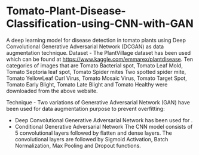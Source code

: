# Tomato-Plant-Disease-Classification-using-CNN-with-GAN
A deep learning model for disease detection in tomato plants using Deep Convolutional Generative Adversarial Network (DCGAN) as data augmentation technique.
Dataset - The PlantVillage dataset has been used which can be found at https://www.kaggle.com/emmarex/plantdisease.
          Ten categories of images that are Tomato Bacterial spot, Tomato Leaf Mold, Tomato Septoria leaf spot, Tomato Spider mites Two spotted spider mite, Tomato YellowLeaf Curl           Virus, Tomato Mosaic Virus, Tomato Target Spot, Tomato Early Blight, Tomato Late Blight and Tomato Healthy were downloaded from the above website.

Technique - Two variations of Generative Adversarial Network (GAN) have been used for data augmentation purpose to prevent overfitting:
                <ul><li>Deep Convolutional Generative Adversarial Network has been used for .
                    <li>Conditional Generative Adversarial Network 
            The CNN model consists of 5 convolutional layers followed by flatten and dense layers. The convolutional layers are followed by Sigmoid Activation, Batch                           Normalization, Max Pooling and Dropout functions.
            
